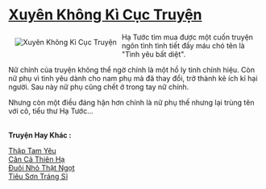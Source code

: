 <a href="https://utruyen.com/truyen/xuyen-khong-ki-cuc-truyen/16432/" title="Xuyên Không Kì Cục Truyện"><h1>Xuyên Không Kì Cục Truyện</h1></a><div style="display:table"><img align="right" style="float: left; padding: 10px;" src="https://utruyen.com/images/story/200x260/xuyen-khong-ki-cuc-truyen.jpg" alt="Xuyên Không Kì Cục Truyện">Hạ Tước tìm mua được một cuốn truyện ngôn tình tình tiết đầy máu chó tên là "Tình yêu bất diệt".<p></p>Nữ chính của truyện không thể ngờ chính là một hồ ly tinh chính hiệu. Còn nữ phụ vì tình yêu dành cho nam phụ mà đã thay đổi, trở thành kẻ ích kỉ hại người. Sau này nữ phụ cũng chết ở trong tay nữ chính.<p></p>Nhưng còn một điều đáng hận hơn chính là nữ phụ thế nhưng lại trùng tên với cô, tiểu thư Hạ Tước...</div><p><br><b>Truyện Hay Khác :</b></p><a href="https://utruyen.com/truyen/thap-tam-yeu/19283/" alt="Thập Tam Yêu">Thập Tam Yêu</a><br/><a href="https://github.com/quanluxury/ngontinhhot/tree/master/truyenhay/17518/" alt="Cân Cả Thiên Hạ">Cân Cả Thiên Hạ</a><br/><a href="https://github.com/quanluxury/ngontinhhot/tree/master/truyenhay/18767/" alt="Đuôi Nhỏ Thật Ngọt">Đuôi Nhỏ Thật Ngọt</a><br/><a href="https://github.com/quanluxury/ngontinhhot/tree/master/truyenhay/20576/" alt="Tiêu Sơn Tráng Sĩ">Tiêu Sơn Tráng Sĩ</a><br/>